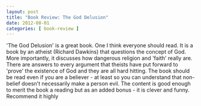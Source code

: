 ```yaml
---
layout: post
title: "Book Review: The God Delusion"
date: 2012-08-01
categories: [ book-review ]
---
```

'The God Delusion' is a great book. One I think everyone should read. It is a book by an atheist (Richard Dawkins) that questions the concept of God. More importantly, it discusses how dangerous religion and 'faith' really are. There are answers to every argument that theists have put forward to 'prove' the existence of God and they are all hard hitting. The book should be read even if you are a believer - at least so you can understand that non-belief doesn't necessarily make a person evil. The content is good enough to merit the book a reading but as an added bonus - it is clever and funny. Recommend it highly
